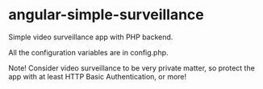 angular-simple-surveillance
===========================

Simple video surveillance app with PHP backend.

All the configuration variables are in config.php.

Note! Consider video surveillance to be very private matter, so protect the app with at least HTTP Basic Authentication, or more!

